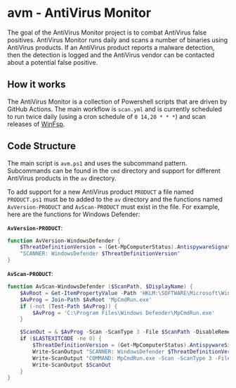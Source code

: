 # avm - AntiVirus Monitor

The goal of the AntiVirus Monitor project is to combat AntiVirus false positives. AntiVirus Monitor runs daily and scans a number of binaries using AntiVirus products. If an AntiVirus product reports a malware detection, then the detection is logged and the AntiVirus vendor can be contacted about a potential false positive.

## How it works

The AntiVirus Monitor is a collection of Powershell scripts that are driven by GitHub Actions. The main workflow is `scan.yml` and is currently scheduled to run twice daily (using a cron schedule of `0 14,20 * * *`) and scan releases of [WinFsp](https://github.com/billziss-gh/winfsp).

## Code Structure

The main script is `avm.ps1` and uses the subcommand pattern. Subcommands can be found in the `cmd` directory and support for different AntiVirus products in the `av` directory.

To add support for a new AntiVirus product `PRODUCT` a file named `PRODUCT.ps1` must be to added to the `av` directory and the functions named `AvVersion-PRODUCT` and `AvScan-PRODUCT` must exist in the file. For example, here are the functions for Windows Defender:

**`AvVersion-PRODUCT`**:
```powershell
function AvVersion-WindowsDefender {
    $ThreatDefinitionVersion = (Get-MpComputerStatus).AntispywareSignatureVersion
    "SCANNER: WindowsDefender $ThreatDefinitionVersion"
}
```

**`AvScan-PRODUCT`**:
```powershell
function AvScan-WindowsDefender ($ScanPath, $DisplayName) {
    $AvRoot = Get-ItemPropertyValue -Path 'HKLM:\SOFTWARE\Microsoft\Windows Defender' -Name InstallLocation
    $AvProg = Join-Path $AvRoot 'MpCmdRun.exe'
    if (-not (Test-Path $AvProg)) {
        $AvProg = 'C:\Program Files\Windows Defender\MpCmdRun.exe'
    }

    $ScanOut = & $AvProg -Scan -ScanType 3 -File $ScanPath -DisableRemediation
    if ($LASTEXITCODE -ne 0) {
        $ThreatDefinitionVersion = (Get-MpComputerStatus).AntispywareSignatureVersion
        Write-ScanOutput "SCANNER: WindowsDefender $ThreatDefinitionVersion"
        Write-ScanOutput "COMMAND: MpCmdRun.exe -Scan -ScanType 3 -File `"$DisplayName`" -DisableRemediation`n"
        Write-ScanOutput $ScanOut
    }
}
```
